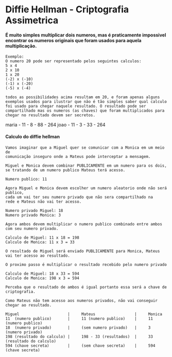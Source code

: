 # Diffie Hellman - Criptografia Assimetrica

#### É muito simples multiplicar dois numeros, mas é praticamente impossivel encontrar os numeros originais que foram usados para aquela multiplicação.
    Exemplo:
    O numero 20 pode ser representado pelos seguintes calculos:
    5 x 4
    2 x 10
    1 x 20
    (-2) x (-10)
    (-1) x (-20)
    (-5) x (-4)

    todos as possibilidades acima resultam em 20, e foram apenas alguns exemplos usados para ilustrar que não é tão simples saber qual calculo foi usado para chegar naquele resultado. O resultado pode ser compartilhado mas os numeros (as chaves) que foram multiplicados para chegar no resultado devem ser secretos.

maria - 11 - 8 - 88 - 264
joao  - 11 - 3 - 33 - 264

#### Calculo do diffie hellman
    Vamos imaginar que a Miguel quer se comunicar com a Monica em um meio de 
    comunicação inseguro onde a Mateus pode interceptar a mensagem.

    Miguel e Monica devem combinar PUBLICAMENTE em um numero para os dois, 
    se tratando de um numero publico Mateus terá acesso.

    Numero publico: 11

    Agora Miguel e Monica devem escolher um numero aleatorio onde não será publico,
    cada um vai ter seu numero privado que não sera compartilhado na 
    rede e Mateus não vai ter acesso.

    Numero privado Miguel: 18
    Numero privado Monica: 3

    Agora ambos devem multiplicar o numero publico combinado entre ambos com seu numero privado.

    Calculo de Miguel: 11 x 18 = 198
    Calculo de Monica: 11 x 3 = 33

    O resultado de Miguel será enviado PUBLICAMENTE para Monica, Mateus vai ter acesso ao resultado.

    O proximo passo é multiplicar o resultado recebido pelo numero privado

    Calculo de Miguel: 18 x 33 = 594
    Calculo de Monica: 198 x 3 = 594

    Perceba que o resultado de ambos é igual portanto essa será a chave de criptografia.

    Como Mateus não tem acesso aos numeros privados, não vai conseguir chegar ao resultado.

    Miguel                     |     Mateus                 |     Monica
    11  (numero publico)       |     11 (numero publico)    |     11 (numero publico)
    18  (numero privado)       |     (sem numero privado)   |     3 (numero privado)
    198 (resultado do calculo) |     198 - 33 (resultados)  |     33 (resultado do calculo)
    594 (chave secreta)        |     (sem chave secreta)    |     594 (chave secreta)


